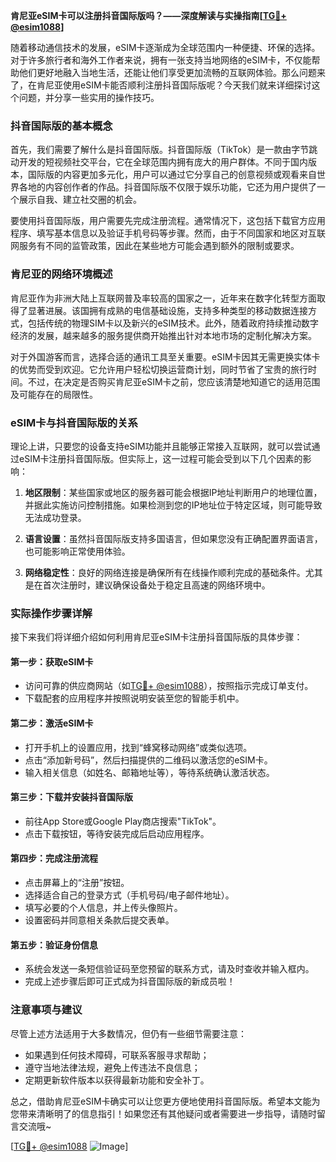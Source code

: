 **肯尼亚eSIM卡可以注册抖音国际版吗？——深度解读与实操指南[[TG💪+ @esim1088](https://t.me/s/esim1088)]**

随着移动通信技术的发展，eSIM卡逐渐成为全球范围内一种便捷、环保的选择。对于许多旅行者和海外工作者来说，拥有一张支持当地网络的eSIM卡，不仅能帮助他们更好地融入当地生活，还能让他们享受更加流畅的互联网体验。那么问题来了，在肯尼亚使用eSIM卡能否顺利注册抖音国际版呢？今天我们就来详细探讨这个问题，并分享一些实用的操作技巧。

### 抖音国际版的基本概念

首先，我们需要了解什么是抖音国际版。抖音国际版（TikTok）是一款由字节跳动开发的短视频社交平台，它在全球范围内拥有庞大的用户群体。不同于国内版本，国际版的内容更加多元化，用户可以通过它分享自己的创意视频或观看来自世界各地的内容创作者的作品。抖音国际版不仅限于娱乐功能，它还为用户提供了一个展示自我、建立社交圈的机会。

要使用抖音国际版，用户需要先完成注册流程。通常情况下，这包括下载官方应用程序、填写基本信息以及验证手机号码等步骤。然而，由于不同国家和地区对互联网服务有不同的监管政策，因此在某些地方可能会遇到额外的限制或要求。

### 肯尼亚的网络环境概述

肯尼亚作为非洲大陆上互联网普及率较高的国家之一，近年来在数字化转型方面取得了显著进展。该国拥有成熟的电信基础设施，支持多种类型的移动数据连接方式，包括传统的物理SIM卡以及新兴的eSIM技术。此外，随着政府持续推动数字经济的发展，越来越多的服务提供商开始推出针对本地市场的定制化解决方案。

对于外国游客而言，选择合适的通讯工具至关重要。eSIM卡因其无需更换实体卡的优势而受到欢迎。它允许用户轻松切换运营商计划，同时节省了宝贵的旅行时间。不过，在决定是否购买肯尼亚eSIM卡之前，您应该清楚地知道它的适用范围及可能存在的局限性。

### eSIM卡与抖音国际版的关系

理论上讲，只要您的设备支持eSIM功能并且能够正常接入互联网，就可以尝试通过eSIM卡注册抖音国际版。但实际上，这一过程可能会受到以下几个因素的影响：

1. **地区限制**：某些国家或地区的服务器可能会根据IP地址判断用户的地理位置，并据此实施访问控制措施。如果检测到您的IP地址位于特定区域，则可能导致无法成功登录。
   
2. **语言设置**：虽然抖音国际版支持多国语言，但如果您没有正确配置界面语言，也可能影响正常使用体验。
   
3. **网络稳定性**：良好的网络连接是确保所有在线操作顺利完成的基础条件。尤其是在首次注册时，建议确保设备处于稳定且高速的网络环境中。

### 实际操作步骤详解

接下来我们将详细介绍如何利用肯尼亚eSIM卡注册抖音国际版的具体步骤：

#### 第一步：获取eSIM卡
- 访问可靠的供应商网站（如[TG💪+ @esim1088](https://t.me/s/esim1088)），按照指示完成订单支付。
- 下载配套的应用程序并按照说明安装至您的智能手机中。

#### 第二步：激活eSIM卡
- 打开手机上的设置应用，找到“蜂窝移动网络”或类似选项。
- 点击“添加新号码”，然后扫描提供的二维码以激活您的eSIM卡。
- 输入相关信息（如姓名、邮箱地址等），等待系统确认激活状态。

#### 第三步：下载并安装抖音国际版
- 前往App Store或Google Play商店搜索"TikTok"。
- 点击下载按钮，等待安装完成后启动应用程序。

#### 第四步：完成注册流程
- 点击屏幕上的“注册”按钮。
- 选择适合自己的登录方式（手机号码/电子邮件地址）。
- 填写必要的个人信息，并上传头像照片。
- 设置密码并同意相关条款后提交表单。

#### 第五步：验证身份信息
- 系统会发送一条短信验证码至您预留的联系方式，请及时查收并输入框内。
- 完成上述步骤后即可正式成为抖音国际版的新成员啦！

### 注意事项与建议

尽管上述方法适用于大多数情况，但仍有一些细节需要注意：
- 如果遇到任何技术障碍，可联系客服寻求帮助；
- 遵守当地法律法规，避免上传违法不良信息；
- 定期更新软件版本以获得最新功能和安全补丁。

总之，借助肯尼亚eSIM卡确实可以让您更方便地使用抖音国际版。希望本文能为您带来清晰明了的信息指引！如果您还有其他疑问或者需要进一步指导，请随时留言交流哦~

[[TG💪+ @esim1088](https://t.me/s/esim1088) ![Image](https://i.postimg.cc/4NQfJmqS/Snipaste-2025-05-13-00-14-12.png)]